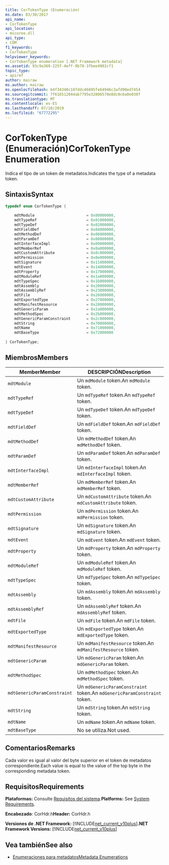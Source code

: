 ```yaml
---
title: CorTokenType (Enumeración)
ms.date: 03/30/2017
api_name:
- CorTokenType
api_location:
- mscoree.dll
api_type:
- COM
f1_keywords:
- CorTokenType
helpviewer_keywords:
- CorTokenType enumeration [.NET Framework metadata]
ms.assetid: 93c9a369-225f-4eff-9b78-3fbee4902cf1
topic_type:
- apiref
author: mairaw
ms.author: mairaw
ms.openlocfilehash: b4f34340c18fddc46695fe64946c3afd90ed7454
ms.sourcegitcommit: 7f616512044ab7795e32806578e8dc0c6a0e038f
ms.translationtype: MT
ms.contentlocale: es-ES
ms.lasthandoff: 07/10/2019
ms.locfileid: "67772295"
---
```

# <a name="cortokentype-enumeration"></a><span data-ttu-id="0f136-102">CorTokenType (Enumeración)</span><span class="sxs-lookup"><span data-stu-id="0f136-102">CorTokenType Enumeration</span></span>
<span data-ttu-id="0f136-103">Indica el tipo de un token de metadatos.</span><span class="sxs-lookup"><span data-stu-id="0f136-103">Indicates the type of a metadata token.</span></span>  
  
## <a name="syntax"></a><span data-ttu-id="0f136-104">Sintaxis</span><span class="sxs-lookup"><span data-stu-id="0f136-104">Syntax</span></span>  
  
```cpp  
typedef enum CorTokenType {  
  
    mdtModule                       = 0x00000000,  
    mdtTypeRef                      = 0x01000000,  
    mdtTypeDef                      = 0x02000000,  
    mdtFieldDef                     = 0x04000000,  
    mdtMethodDef                    = 0x06000000,  
    mdtParamDef                     = 0x08000000,  
    mdtInterfaceImpl                = 0x09000000,  
    mdtMemberRef                    = 0x0a000000,  
    mdtCustomAttribute              = 0x0c000000,  
    mdtPermission                   = 0x0e000000,  
    mdtSignature                    = 0x11000000,  
    mdtEvent                        = 0x14000000,  
    mdtProperty                     = 0x17000000,  
    mdtModuleRef                    = 0x1a000000,  
    mdtTypeSpec                     = 0x1b000000,  
    mdtAssembly                     = 0x20000000,  
    mdtAssemblyRef                  = 0x23000000,  
    mdtFile                         = 0x26000000,  
    mdtExportedType                 = 0x27000000,  
    mdtManifestResource             = 0x28000000,  
    mdtGenericParam                 = 0x2a000000,  
    mdtMethodSpec                   = 0x2b000000,  
    mdtGenericParamConstraint       = 0x2c000000,  
    mdtString                       = 0x70000000,  
    mdtName                         = 0x71000000,  
    mdtBaseType                     = 0x72000000  
  
} CorTokenType;  
```  
  
## <a name="members"></a><span data-ttu-id="0f136-105">Miembros</span><span class="sxs-lookup"><span data-stu-id="0f136-105">Members</span></span>  
  
|<span data-ttu-id="0f136-106">Member</span><span class="sxs-lookup"><span data-stu-id="0f136-106">Member</span></span>|<span data-ttu-id="0f136-107">DESCRIPCIÓN</span><span class="sxs-lookup"><span data-stu-id="0f136-107">Description</span></span>|  
|------------|-----------------|  
|`mdtModule`|<span data-ttu-id="0f136-108">Un `mdModule` token.</span><span class="sxs-lookup"><span data-stu-id="0f136-108">An `mdModule` token.</span></span>|  
|`mdtTypeRef`|<span data-ttu-id="0f136-109">Un `mdTypeRef` token.</span><span class="sxs-lookup"><span data-stu-id="0f136-109">An `mdTypeRef` token.</span></span>|  
|`mdtTypeDef`|<span data-ttu-id="0f136-110">Un `mdTypeDef` token.</span><span class="sxs-lookup"><span data-stu-id="0f136-110">An `mdTypeDef` token.</span></span>|  
|`mdtFieldDef`|<span data-ttu-id="0f136-111">Un `mdFieldDef` token.</span><span class="sxs-lookup"><span data-stu-id="0f136-111">An `mdFieldDef` token.</span></span>|  
|`mdtMethodDef`|<span data-ttu-id="0f136-112">Un `mdMethodDef` token.</span><span class="sxs-lookup"><span data-stu-id="0f136-112">An `mdMethodDef` token.</span></span>|  
|`mdtParamDef`|<span data-ttu-id="0f136-113">Un `mdParamDef` token.</span><span class="sxs-lookup"><span data-stu-id="0f136-113">An `mdParamDef` token.</span></span>|  
|`mdtInterfaceImpl`|<span data-ttu-id="0f136-114">Un `mdInterfaceImpl` token.</span><span class="sxs-lookup"><span data-stu-id="0f136-114">An `mdInterfaceImpl` token.</span></span>|  
|`mdtMemberRef`|<span data-ttu-id="0f136-115">Un `mdMemberRef` token.</span><span class="sxs-lookup"><span data-stu-id="0f136-115">An `mdMemberRef` token.</span></span>|  
|`mdtCustomAttribute`|<span data-ttu-id="0f136-116">Un `mdCustomAttribute` token.</span><span class="sxs-lookup"><span data-stu-id="0f136-116">An `mdCustomAttribute` token.</span></span>|  
|`mdtPermission`|<span data-ttu-id="0f136-117">Un `mdPermission` token.</span><span class="sxs-lookup"><span data-stu-id="0f136-117">An `mdPermission` token.</span></span>|  
|`mdtSignature`|<span data-ttu-id="0f136-118">Un `mdSignature` token.</span><span class="sxs-lookup"><span data-stu-id="0f136-118">An `mdSignature` token.</span></span>|  
|`mdtEvent`|<span data-ttu-id="0f136-119">Un `mdEvent` token.</span><span class="sxs-lookup"><span data-stu-id="0f136-119">An `mdEvent` token.</span></span>|  
|`mdtProperty`|<span data-ttu-id="0f136-120">Un `mdProperty` token.</span><span class="sxs-lookup"><span data-stu-id="0f136-120">An `mdProperty` token.</span></span>|  
|`mdtModuleRef`|<span data-ttu-id="0f136-121">Un `mdModuleRef` token.</span><span class="sxs-lookup"><span data-stu-id="0f136-121">An `mdModuleRef` token.</span></span>|  
|`mdtTypeSpec`|<span data-ttu-id="0f136-122">Un `mdTypeSpec` token.</span><span class="sxs-lookup"><span data-stu-id="0f136-122">An `mdTypeSpec` token.</span></span>|  
|`mdtAssembly`|<span data-ttu-id="0f136-123">Un `mdAssembly` token.</span><span class="sxs-lookup"><span data-stu-id="0f136-123">An `mdAssembly` token.</span></span>|  
|`mdtAssemblyRef`|<span data-ttu-id="0f136-124">Un `mdAssemblyRef` token.</span><span class="sxs-lookup"><span data-stu-id="0f136-124">An `mdAssemblyRef` token.</span></span>|  
|`mdtFile`|<span data-ttu-id="0f136-125">Un `mdFile` token.</span><span class="sxs-lookup"><span data-stu-id="0f136-125">An `mdFile` token.</span></span>|  
|`mdtExportedType`|<span data-ttu-id="0f136-126">Un `mdExportedType` token.</span><span class="sxs-lookup"><span data-stu-id="0f136-126">An `mdExportedType` token.</span></span>|  
|`mdtManifestResource`|<span data-ttu-id="0f136-127">Un `mdManifestResource` token.</span><span class="sxs-lookup"><span data-stu-id="0f136-127">An `mdManifestResource` token.</span></span>|  
|`mdtGenericParam`|<span data-ttu-id="0f136-128">Un `mdGenericParam` token.</span><span class="sxs-lookup"><span data-stu-id="0f136-128">An `mdGenericParam` token.</span></span>|  
|`mdtMethodSpec`|<span data-ttu-id="0f136-129">Un `mdMethodSpec` token.</span><span class="sxs-lookup"><span data-stu-id="0f136-129">An `mdMethodSpec` token.</span></span>|  
|`mdtGenericParamConstraint`|<span data-ttu-id="0f136-130">Un `mdGenericParamConstraint` token.</span><span class="sxs-lookup"><span data-stu-id="0f136-130">An `mdGenericParamConstraint` token.</span></span>|  
|`mdtString`|<span data-ttu-id="0f136-131">Un `mdString` token.</span><span class="sxs-lookup"><span data-stu-id="0f136-131">An `mdString` token.</span></span>|  
|`mdtName`|<span data-ttu-id="0f136-132">Un `mdName` token.</span><span class="sxs-lookup"><span data-stu-id="0f136-132">An `mdName` token.</span></span>|  
|`mdtBaseType`|<span data-ttu-id="0f136-133">No se utiliza.</span><span class="sxs-lookup"><span data-stu-id="0f136-133">Not used.</span></span>|  
  
## <a name="remarks"></a><span data-ttu-id="0f136-134">Comentarios</span><span class="sxs-lookup"><span data-stu-id="0f136-134">Remarks</span></span>  
 <span data-ttu-id="0f136-135">Cada valor es igual al valor del byte superior en el token de metadatos correspondiente.</span><span class="sxs-lookup"><span data-stu-id="0f136-135">Each value is equal to the value of the top byte in the corresponding metadata token.</span></span>  
  
## <a name="requirements"></a><span data-ttu-id="0f136-136">Requisitos</span><span class="sxs-lookup"><span data-stu-id="0f136-136">Requirements</span></span>  
 <span data-ttu-id="0f136-137">**Plataformas:** Consulte [Requisitos del sistema](../../../../docs/framework/get-started/system-requirements.md).</span><span class="sxs-lookup"><span data-stu-id="0f136-137">**Platforms:** See [System Requirements](../../../../docs/framework/get-started/system-requirements.md).</span></span>  
  
 <span data-ttu-id="0f136-138">**Encabezado**: CorHdr.h</span><span class="sxs-lookup"><span data-stu-id="0f136-138">**Header:** CorHdr.h</span></span>  
  
 <span data-ttu-id="0f136-139">**Versiones de .NET Framework:** [!INCLUDE[net_current_v10plus](../../../../includes/net-current-v10plus-md.md)]</span><span class="sxs-lookup"><span data-stu-id="0f136-139">**.NET Framework Versions:** [!INCLUDE[net_current_v10plus](../../../../includes/net-current-v10plus-md.md)]</span></span>  
  
## <a name="see-also"></a><span data-ttu-id="0f136-140">Vea también</span><span class="sxs-lookup"><span data-stu-id="0f136-140">See also</span></span>

- [<span data-ttu-id="0f136-141">Enumeraciones para metadatos</span><span class="sxs-lookup"><span data-stu-id="0f136-141">Metadata Enumerations</span></span>](../../../../docs/framework/unmanaged-api/metadata/metadata-enumerations.md)
